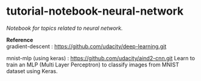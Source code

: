 # tutorial-notebook-neural-network
_Notebook for topics related to neural network._

__Reference__  
gradient-descent    : https://github.com/udacity/deep-learning.git

mnist-mlp (using keras) : https://github.com/udacity/aind2-cnn.git
   Learn to train an MLP (Multi Layer Perceptron) to classify images from MNIST dataset using Keras.

